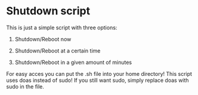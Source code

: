 # Shutdown script

This is just a simple script with three options:

1. Shutdown/Reboot now

2. Shutdown/Reboot at a certain time

3. Shutdown/Reboot in a given amount of minutes

For easy acces you can put the .sh file into your home directory! This script
uses doas instead of sudo! If you still want sudo, simply replace doas with
sudo in the file.
